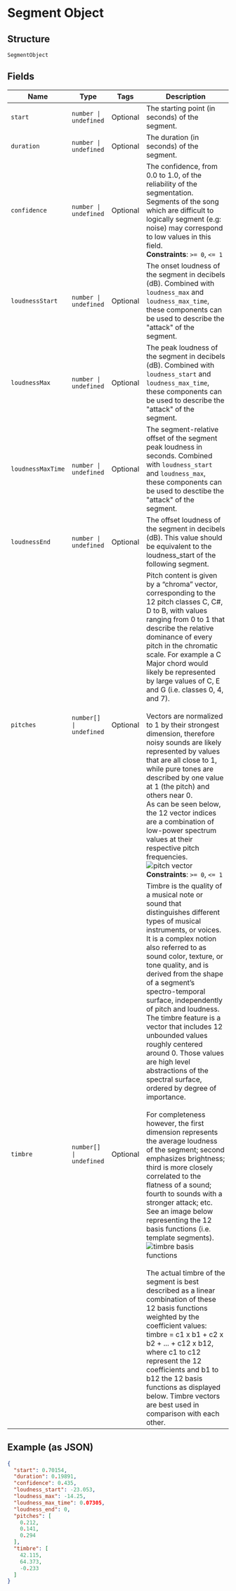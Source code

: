 
# Segment Object

## Structure

`SegmentObject`

## Fields

| Name | Type | Tags | Description |
|  --- | --- | --- | --- |
| `start` | `number \| undefined` | Optional | The starting point (in seconds) of the segment. |
| `duration` | `number \| undefined` | Optional | The duration (in seconds) of the segment. |
| `confidence` | `number \| undefined` | Optional | The confidence, from 0.0 to 1.0, of the reliability of the segmentation. Segments of the song which are difficult to logically segment (e.g: noise) may correspond to low values in this field.<br>**Constraints**: `>= 0`, `<= 1` |
| `loudnessStart` | `number \| undefined` | Optional | The onset loudness of the segment in decibels (dB). Combined with `loudness_max` and `loudness_max_time`, these components can be used to describe the "attack" of the segment. |
| `loudnessMax` | `number \| undefined` | Optional | The peak loudness of the segment in decibels (dB). Combined with `loudness_start` and `loudness_max_time`, these components can be used to describe the "attack" of the segment. |
| `loudnessMaxTime` | `number \| undefined` | Optional | The segment-relative offset of the segment peak loudness in seconds. Combined with `loudness_start` and `loudness_max`, these components can be used to desctibe the "attack" of the segment. |
| `loudnessEnd` | `number \| undefined` | Optional | The offset loudness of the segment in decibels (dB). This value should be equivalent to the loudness_start of the following segment. |
| `pitches` | `number[] \| undefined` | Optional | Pitch content is given by a “chroma” vector, corresponding to the 12 pitch classes C, C#, D to B, with values ranging from 0 to 1 that describe the relative dominance of every pitch in the chromatic scale. For example a C Major chord would likely be represented by large values of C, E and G (i.e. classes 0, 4, and 7).<br><br>Vectors are normalized to 1 by their strongest dimension, therefore noisy sounds are likely represented by values that are all close to 1, while pure tones are described by one value at 1 (the pitch) and others near 0.<br>As can be seen below, the 12 vector indices are a combination of low-power spectrum values at their respective pitch frequencies.<br>![pitch vector](https://developer.spotify.com/assets/audio/Pitch_vector.png)<br>**Constraints**: `>= 0`, `<= 1` |
| `timbre` | `number[] \| undefined` | Optional | Timbre is the quality of a musical note or sound that distinguishes different types of musical instruments, or voices. It is a complex notion also referred to as sound color, texture, or tone quality, and is derived from the shape of a segment’s spectro-temporal surface, independently of pitch and loudness. The timbre feature is a vector that includes 12 unbounded values roughly centered around 0. Those values are high level abstractions of the spectral surface, ordered by degree of importance.<br><br>For completeness however, the first dimension represents the average loudness of the segment; second emphasizes brightness; third is more closely correlated to the flatness of a sound; fourth to sounds with a stronger attack; etc. See an image below representing the 12 basis functions (i.e. template segments).<br>![timbre basis functions](https://developer.spotify.com/assets/audio/Timbre_basis_functions.png)<br><br>The actual timbre of the segment is best described as a linear combination of these 12 basis functions weighted by the coefficient values: timbre = c1 x b1 + c2 x b2 + ... + c12 x b12, where c1 to c12 represent the 12 coefficients and b1 to b12 the 12 basis functions as displayed below. Timbre vectors are best used in comparison with each other. |

## Example (as JSON)

```json
{
  "start": 0.70154,
  "duration": 0.19891,
  "confidence": 0.435,
  "loudness_start": -23.053,
  "loudness_max": -14.25,
  "loudness_max_time": 0.07305,
  "loudness_end": 0,
  "pitches": [
    0.212,
    0.141,
    0.294
  ],
  "timbre": [
    42.115,
    64.373,
    -0.233
  ]
}
```

